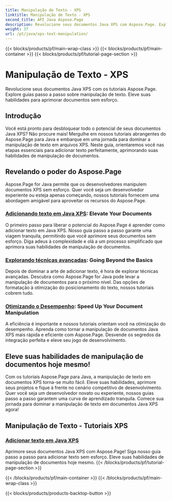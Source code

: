 ```yaml
---
title: Manipulação de Texto - XPS
linktitle: Manipulação de Texto - XPS
second_title: API Java Aspose.Page
description: Revolucione seus documentos Java XPS com Aspose.Page. Explore guias passo a passo sobre manipulação de texto. Eleve suas habilidades para aprimorar documentos sem esforço.
weight: 37
url: /pt/java/xps-text-manipulation/
---
```


{{< blocks/products/pf/main-wrap-class >}}
{{< blocks/products/pf/main-container >}}
{{< blocks/products/pf/tutorial-page-section >}}

# Manipulação de Texto - XPS


Revolucione seus documentos Java XPS com os tutoriais Aspose.Page. Explore guias passo a passo sobre manipulação de texto. Eleve suas habilidades para aprimorar documentos sem esforço.

## Introdução

Você está pronto para desbloquear todo o potencial de seus documentos Java XPS? Não procure mais! Mergulhe em nossos tutoriais abrangentes do Aspose.Page para Java e embarque em uma jornada para dominar a manipulação de texto em arquivos XPS. Neste guia, orientaremos você nas etapas essenciais para adicionar texto perfeitamente, aprimorando suas habilidades de manipulação de documentos.

## Revelando o poder do Aspose.Page

Aspose.Page for Java permite que os desenvolvedores manipulem documentos XPS sem esforço. Quer você seja um desenvolvedor experiente ou esteja apenas começando, nossos tutoriais fornecem uma abordagem amigável para aproveitar os recursos do Aspose.Page.

### [Adicionando texto em Java XPS](./add-text/): Elevate Your Documents

O primeiro passo para liberar o potencial do Aspose.Page é aprender como adicionar texto em Java XPS. Nosso guia passo a passo garante uma viagem tranquila, permitindo que você aprimore seus documentos sem esforço. Diga adeus à complexidade e olá a um processo simplificado que aprimora suas habilidades de manipulação de documentos.

### [Explorando técnicas avançadas](#): Going Beyond the Basics

Depois de dominar a arte de adicionar texto, é hora de explorar técnicas avançadas. Descubra como Aspose.Page for Java pode levar a manipulação de documentos para o próximo nível. Das opções de formatação à otimização do posicionamento do texto, nossos tutoriais cobrem tudo.

### [Otimizando o Desempenho](#): Speed Up Your Document Manipulation

A eficiência é importante e nossos tutoriais orientam você na otimização do desempenho. Aprenda como tornar a manipulação de documentos Java XPS mais rápida e eficiente com Aspose.Page. Desvende os segredos da integração perfeita e eleve seu jogo de desenvolvimento.

## Eleve suas habilidades de manipulação de documentos hoje mesmo!

Com os tutoriais Aspose.Page para Java, a manipulação de texto em documentos XPS torna-se muito fácil. Eleve suas habilidades, aprimore seus projetos e fique à frente no cenário competitivo de desenvolvimento. Quer você seja um desenvolvedor novato ou experiente, nossos guias passo a passo garantem uma curva de aprendizado tranquila. Comece sua jornada para dominar a manipulação de texto em documentos Java XPS agora!
## Manipulação de Texto - Tutoriais XPS
### [Adicionar texto em Java XPS](./add-text/)
Aprimore seus documentos Java XPS com Aspose.Page! Siga nosso guia passo a passo para adicionar texto sem esforço. Eleve suas habilidades de manipulação de documentos hoje mesmo.
{{< /blocks/products/pf/tutorial-page-section >}}

{{< /blocks/products/pf/main-container >}}
{{< /blocks/products/pf/main-wrap-class >}}

{{< blocks/products/products-backtop-button >}}

